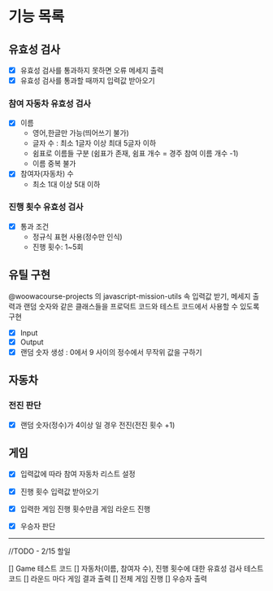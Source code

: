 # 기능 목록
## 유효성 검사
- [x] 유효성 검사를 통과하지 못하면 오류 메세지 출력
- [x] 유효성 검사를 통과할 때까지 입력값 받아오기
### 참여 자동차 유효성 검사
- [x] 이름
  - 영어,한글만 가능(띄어쓰기 불가)
  - 글자 수 : 최소 1글자 이상 최대 5글자 이하
  - 쉼표로 이름들 구분 (쉼표가 존재, 쉼표 개수 = 경주 참여 이름 개수 -1)
  - 이름 중복 불가
- [x] 참여자(자동차) 수 
  - 최소 1대 이상 5대 이하
  
### 진행 횟수 유효성 검사
- [x] 통과 조건
  - 정규식 표현 사용(정수만 인식)
  - 진행 횟수: 1~5회

## 유틸 구현
@woowacourse-projects 의 
javascript-mission-utils 속 입력값 받기, 메세지 출력과 랜덤 숫자와 같은 클래스들을 프로덕트 코드와 테스트 코드에서 사용할 수 있도록 구현

- [x] Input
- [x] Output
- [x] 랜덤 숫자 생성 : 0에서 9 사이의 정수에서 무작위 값을 구하기

## 자동차
### 전진 판단
- [x] 랜덤 숫자(정수)가 4이상 일 경우 전진(전진 횟수 +1)

## 게임 
- [x] 입력값에 따라 참여 자동차 리스트 설정
- [x] 진행 횟수 입력값 받아오기 
- [x] 입력한 게임 진행 횟수만큼 게임 라운드 진행
- [x] 우승자 판단



--------
//TODO - 2/15 할일

[] Game 테스트 코드
[] 자동차(이름, 참여자 수), 진행 횟수에 대한 유효성 검사 테스트 코드
[] 라운드 마다 게임 결과 출력
[] 전체 게임 진행
[] 우승자 출력 